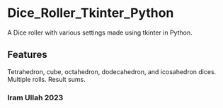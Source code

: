 # Dice_Roller_Tkinter_Python
A Dice roller with various settings made using tkinter in Python.
## Features
Tetrahedron, cube, octahedron, dodecahedron, and icosahedron dices.
Multiple rolls.
Result sums.
### Iram Ullah 2023
